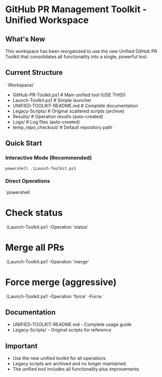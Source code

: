 ﻿# GitHub PR Management Toolkit - Unified Workspace

## What's New

This workspace has been reorganized to use the new Unified GitHub PR Toolkit that consolidates all functionality into a single, powerful tool.

## Current Structure

`
Workspace/
+ GitHub-PR-Toolkit.ps1          # Main unified tool (USE THIS!)
+ Launch-Toolkit.ps1             # Simple launcher
+ UNIFIED-TOOLKIT-README.md      # Complete documentation
+ Legacy-Scripts/                 # Original scattered scripts (archive)
+ Results/                        # Operation results (auto-created)
+ Logs/                           # Log files (auto-created)
+ temp_repo_checkout/             # Default repository path
`

## Quick Start

### Interactive Mode (Recommended)
`powershell
.\Launch-Toolkit.ps1
`

### Direct Operations
`powershell
# Check status
.\Launch-Toolkit.ps1 -Operation 'status'

# Merge all PRs
.\Launch-Toolkit.ps1 -Operation 'merge'

# Force merge (aggressive)
.\Launch-Toolkit.ps1 -Operation 'force' -Force
`

## Documentation

- UNIFIED-TOOLKIT-README.md - Complete usage guide
- Legacy-Scripts/ - Original scripts for reference

## Important

- Use the new unified toolkit for all operations
- Legacy scripts are archived and no longer maintained
- The unified tool includes all functionality plus improvements
